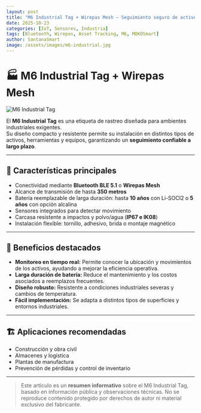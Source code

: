 ```yaml
---
layout: post
title: "M6 Industrial Tag + Wirepas Mesh — Seguimiento seguro de activos industriales"
date: 2025-10-23
categories: [IoT, Sensores, Industria]
tags: [Bluetooth, Wirepas, Asset Tracking, M6, MOKOSmart]
author: SantanaSmart
image: /assets/images/m6-industrial.jpg
---
```


# 🏭 M6 Industrial Tag + Wirepas Mesh

![M6 Industrial Tag]( /assets/images/m6-industrial.jpg )

El **M6 Industrial Tag** es una etiqueta de rastreo diseñada para ambientes industriales exigentes.  
Su diseño compacto y resistente permite su instalación en distintos tipos de activos, herramientas y equipos, garantizando un **seguimiento confiable a largo plazo**.

---

## 🔧 Características principales

- Conectividad mediante **Bluetooth BLE 5.1** o **Wirepas Mesh**  
- Alcance de transmisión de hasta **350 metros**  
- Batería reemplazable de larga duración: hasta **10 años** con Li-SOCI2 o **5 años** con opción alcalina  
- Sensores integrados para detectar movimiento  
- Carcasa resistente a impactos y polvo/agua (**IP67 e IK08**)  
- Instalación flexible: tornillo, adhesivo, brida o montaje magnético  

---

## 📍 Beneficios destacados

- **Monitoreo en tiempo real:** Permite conocer la ubicación y movimientos de los activos, ayudando a mejorar la eficiencia operativa.  
- **Larga duración de batería:** Reduce el mantenimiento y los costos asociados a reemplazos frecuentes.  
- **Diseño robusto:** Resistente a condiciones industriales severas y cambios de temperatura.  
- **Fácil implementación:** Se adapta a distintos tipos de superficies y entornos industriales.  

---

## 🏗️ Aplicaciones recomendadas

- Construcción y obra civil  
- Almacenes y logística  
- Plantas de manufactura  
- Prevención de pérdidas y control de inventario  

---

> Este artículo es un **resumen informativo** sobre el M6 Industrial Tag, basado en información pública y observaciones técnicas. No se reproduce contenido protegido por derechos de autor ni material exclusivo del fabricante.
